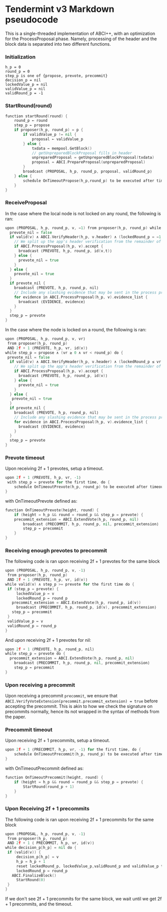 # Tendermint v3 Markdown pseudocode

This is a single-threaded implementation of ABCI++,
with an optimization for the ProcessProposal phase.
Namely, processing of the header and the block data is separated into two different functions.

### Initialization

```
h_p = 0
round_p = 0
step_p is one of {propose, prevote, precommit}
decision_p = nil
lockedValue_p = nil
validValue_p = nil
validRound_p = -1
```

### StartRound(round)

```go
function startRound(round) {
    round_p ← round
    step_p ← propose
    if proposer(h_p, round_p) = p {
        if validValue_p != nil {
            proposal ← validValue_p
        } else {
            txdata ← mempool.GetBlock()
            // getUnpreparedBlockProposal fills in header
            unpreparedProposal = getUnpreparedBlockProposal(txdata)
            proposal = ABCI.PrepareProposal(unpreparedProposal)
        }
        broadcast ⟨PROPOSAL, h_p, round_p, proposal, validRound_p⟩
    } else {
        schedule OnTimeoutPropose(h_p,round_p) to be executed after timeoutPropose(round_p)
    }
}
```

### ReceiveProposal

In the case where the local node is not locked on any round, the following is ran:

```go
upon ⟨PROPOSAL, h_p, round_p, v, −1) from proposer(h_p, round_p) while step_p = propose do {
  prevote_nil = false
  if valid(v) ∧ ABCI.VerifyHeader(h_p, v.header) ∧ (lockedRound_p = −1 ∨ lockedValue_p = v) {
    // We split up the app's header verification from the remainder of its processing of the proposal
    if ABCI.ProcessProposal(h_p, v).accept {
      broadcast ⟨PREVOTE, h_p, round_p, id(v,t)⟩ 
    } else {
      prevote_nil = true
    }
  } else {
    prevote_nil = true
  }
  if prevote_nil {
    broadcast ⟨PREVOTE, h_p, round_p, nil⟩ 
    // Include any slashing evidence that may be sent in the process proposal response
    for evidence in ABCI.ProcessProposal(h_p, v).evidence_list {
      broadcast ⟨EVIDENCE, evidence⟩ 
    }
  }
  step_p ← prevote
}
```

In the case where the node is locked on a round, the following is ran:

```go
upon ⟨PROPOSAL, h_p, round_p, v, vr⟩
 from proposer(h_p, round_p)
 AND 2f + 1 ⟨PREVOTE, h_p, vr, id(v)⟩ 
while step_p = propose ∧ (vr ≥ 0 ∧ vr < round_p) do {
 prevote_nil = false
  if valid(v) ∧ ABCI.VerifyHeader(h_p, v.header) ∧ (lockedRound_p ≤ vr ∨ lockedValue_p = v) {
    // We split up the app's header verification from the remainder of its processing of the proposal
    if ABCI.ProcessProposal(h_p, v).accept {
      broadcast ⟨PREVOTE, h_p, round_p, id(v)⟩
    } else {
      prevote_nil = true
    }
  } else {
   prevote_nil = true
  }
  if prevote_nil {
    broadcast ⟨PREVOTE, h_p, round_p, nil⟩
    // Include any slashing evidence that may be sent in the process proposal response
    for evidence in ABCI.ProcessProposal(h_p, v).evidence_list {
      broadcast ⟨EVIDENCE, evidence⟩ 
    }
  }
  step_p ← prevote
}
```

### Prevote timeout

Upon receiving 2f + 1 prevotes, setup a timeout.

```go
upon 2f + 1 ⟨PREVOTE, h_p, vr, -1⟩ 
 with step_p = prevote for the first time, do {
	schedule OnTimeoutPrevote(h_p, round_p) to be executed after timeoutPrevote(round_p)
}
```

with OnTimeoutPrevote defined as:

```go
function OnTimeoutPrevote(height, round) {
	if (height = h_p && round = round_p && step_p = prevote) {
    precommit_extension = ABCI.ExtendVote(h_p, round_p, nil)
		broadcast ⟨PRECOMMIT, h_p, round_p, nil, precommit_extension⟩
		step_p ← precommit
	}
}
```

### Receiving enough prevotes to precommit

The following code is ran upon receiving 2f + 1 prevotes for the same block

```go
upon ⟨PROPOSAL, h_p, round_p, v, -1⟩
 from proposer(h_p, round_p)
 AND 2f + 1 ⟨PREVOTE, h_p, vr, id(v)⟩ 
while valid(v) ∧ step_p >= prevote for the first time do {
 if (step_p = prevote) {
	 lockedValue_p ← v
	 lockedRound_p ← round_p
   precommit_extension = ABCI.ExtendVote(h_p, round_p, id(v))
	 broadcast ⟨PRECOMMIT, h_p, round_p, id(v), precommit_extension⟩
   step_p ← precommit
 }
 validValue_p ← v
 validRound_p ← round_p
}
```

And upon receiving 2f + 1 prevotes for nil:

```go
upon 2f + 1 ⟨PREVOTE, h_p, round_p, nil⟩ 
while step_p = prevote do {
  precommit_extension = ABCI.ExtendVote(h_p, round_p, nil)
	broadcast ⟨PRECOMMIT, h_p, round_p, nil, precommit_extension⟩
	step_p ← precommit
}
```

### Upon receiving a precommit

Upon receiving a precommit `precommit`, we ensure that `ABCI.VerifyVoteExtension(precommit.precommit_extension) = true`
before accepting the precommit. This is akin to how we check the signature on precommits normally, hence its not wrapped
in the syntax of methods from the paper.

### Precommit timeout

Upon receiving 2f + 1 precommits, setup a timeout.

```go
upon 2f + 1 ⟨PRECOMMIT, h_p, vr, -1⟩ for the first time, do {
	schedule OnTimeoutPrecommit(h_p, round_p) to be executed after timeoutPrecommit(round_p)
}
```

with OnTimeoutPrecommit defined as:

```go
function OnTimeoutPrecommit(height, round) {
	if (height = h_p && round = round_p && step_p = prevote) {
		StartRound(round_p + 1)
	}
}
```

### Upon Receiving 2f + 1 precommits

The following code is ran upon receiving 2f + 1 precommits for the same block

```go
upon ⟨PROPOSAL, h_p, round_p, v, -1⟩
 from proposer(h_p, round_p)
 AND 2f + 1 ⟨ PRECOMMIT, h_p, vr, id(v)⟩ 
while decision_p[h_p] = nil do {
 if (valid(v)) {
	 decision_p[h_p] = v
	 h_p = h_p + 1
	 reset lockedRound_p, lockedValue_p,validRound_p and validValue_p to initial values
	 lockedRound_p ← round_p
   ABCI.FinalizeBlock()
	 StartRound(0)
 }
}
```

If we don't see 2f + 1 precommits for the same block, we wait until we get 2f + 1 precommits, and the timeout.